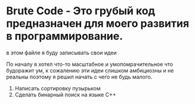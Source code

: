 # Brute Code - Это грубый код предназначен для моего развития в программирование.

в этом файле я буду записывать свои идеи 

По началу я хотел что-то масштабное и умопомрачительное что будоражит ум, к сожалению эти идеи слишком амбициозны и не реальны поэтому я решил начать с чего не будь малого.

1. Написать сортировку пузырьком
2. Сделать бинарный поиск на языке С++

